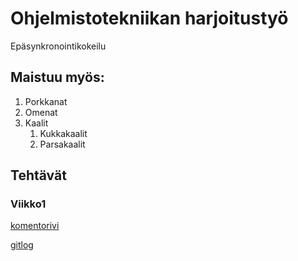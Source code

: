 # Ohjelmistotekniikan harjoitustyö
Epäsynkronointikokeilu

## Maistuu myös:
1. Porkkanat
1. Omenat
1. Kaalit
	1. Kukkakaalit
	1. Parsakaalit

## Tehtävät
### Viikko1
[komentorivi](https://github.com/J-Uhero/ot-harjoitustyo/blob/master/laskarit/komentorivi.txt)

[gitlog](https://github.com/J-Uhero/ot-harjoitustyo/blob/master/laskarit/gitlog.txt)
